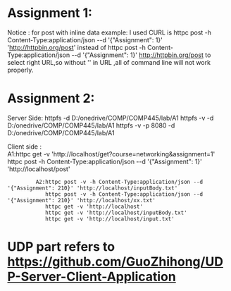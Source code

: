 # Assignment 1:
Notice : for post with inline data example:
                                           I used CURL is httpc post -h Content-Type:application/json --d '{"Assignment": 1}' 'http://httpbin.org/post' instead of httpc post -h Content-Type:application/json --d '{"Assignment": 1}' http://httpbin.org/post to select right URL,so without '' in URL ,all of command line will not work properly.



# Assignment 2:
Server Side:     httpfs -d D:/onedrive/COMP/COMP445/lab/A1
                httpfs -v -d D:/onedrive/COMP/COMP445/lab/A1
                httpfs -v -p 8080 -d D:/onedrive/COMP/COMP445/lab/A1


Client side :   
    A1:httpc get -v 'http://localhost/get?course=networking&assignment=1'
        httpc post -h Content-Type:application/json --d '{"Assignment": 1}' 'http://localhost/post'


             A2:httpc post -v -h Content-Type:application/json --d '{"Assignment": 210}' 'http://localhost/inputBody.txt'
                httpc post -v -h Content-Type:application/json --d '{"Assignment": 210}' 'http://localhost/xx.txt'
                httpc get -v 'http://localhost'
                httpc get -v 'http://localhost/inputBody.txt'
                httpc get -v 'http://localhost/input.txt'
               
# UDP part refers to https://github.com/GuoZhihong/UDP-Server-Client-Application   
